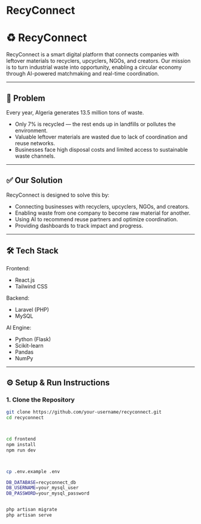 ﻿# RecyConnect
# ♻️ RecyConnect

RecyConnect is a smart digital platform that connects companies with leftover materials to recyclers, upcyclers, NGOs, and creators. Our mission is to turn industrial waste into opportunity, enabling a circular economy through AI-powered matchmaking and real-time coordination.

---

## 🧩 Problem

Every year, Algeria generates 13.5 million tons of waste.

- Only 7% is recycled — the rest ends up in landfills or pollutes the environment.
- Valuable leftover materials are wasted due to lack of coordination and reuse networks.
- Businesses face high disposal costs and limited access to sustainable waste channels.

---

## ✅ Our Solution

RecyConnect is designed to solve this by:

- Connecting businesses with recyclers, upcyclers, NGOs, and creators.
- Enabling waste from one company to become raw material for another.
- Using AI to recommend reuse partners and optimize coordination.
- Providing dashboards to track impact and progress.

---

## 🛠️ Tech Stack

Frontend:
- React.js
- Tailwind CSS

Backend:
- Laravel (PHP)
- MySQL

AI Engine:
- Python (Flask)
- Scikit-learn
- Pandas
- NumPy

---

## ⚙️ Setup & Run Instructions

### 1. Clone the Repository

```bash
git clone https://github.com/your-username/recyconnect.git
cd recyconnect



cd frontend
npm install
npm run dev



cp .env.example .env

DB_DATABASE=recyconnect_db
DB_USERNAME=your_mysql_user
DB_PASSWORD=your_mysql_password


php artisan migrate
php artisan serve
